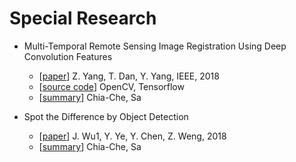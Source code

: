 # Special Research

- Multi-Temporal Remote Sensing Image Registration Using Deep Convolution Features
  - [[paper](https://ieeexplore.ieee.org/stamp/stamp.jsp?tp=&arnumber=8404075)] Z. Yang, T. Dan, Y. Yang, IEEE, 2018
  - [[source code](https://github.com/yzhq97/cnn-registration)] OpenCV, Tensorflow
  - [[summary](./multi-temporal_remote_sensing_image_registration_using_deep_convolutional_features.md)] Chia-Che, Sa
 
- Spot the Difference by Object Detection 
  - [[paper](https://arxiv.org/pdf/1801.01051.pdf)] J. Wu1, Y. Ye, Y. Chen, Z. Weng, 2018
  - [[summary](./spot_the_difference_by_object_detection.mdd)] Chia-Che, Sa
